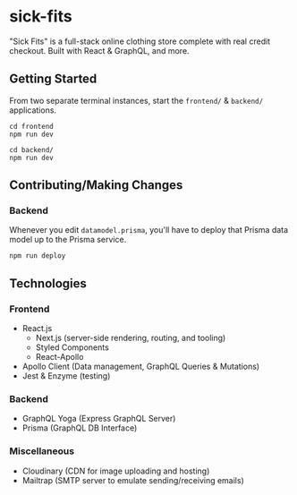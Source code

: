 # sick-fits

"Sick Fits" is a full-stack online clothing store complete with real credit checkout. Built with React & GraphQL, and more.

## Getting Started

From two separate terminal instances, start the `frontend/` & `backend/` applications.

```shell
cd frontend
npm run dev
```

```shell
cd backend/
npm run dev
```

## Contributing/Making Changes

### Backend

Whenever you edit `datamodel.prisma`, you'll have to deploy that Prisma data model up to the Prisma service. 

```shell
npm run deploy
```

## Technologies



### Frontend
- React.js
  - Next.js (server-side rendering, routing, and tooling)
  - Styled Components
  - React-Apollo
- Apollo Client (Data management, GraphQL Queries & Mutations)
- Jest & Enzyme (testing)

### Backend
- GraphQL Yoga (Express GraphQL Server)
- Prisma (GraphQL DB Interface)

### Miscellaneous
- Cloudinary (CDN for image uploading and hosting)
- Mailtrap (SMTP server to emulate sending/receiving emails) 
